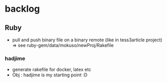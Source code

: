 # backlog

## Ruby
- pull and push binary file on a binary remote (like in tess3article project)
=> see ruby-gem/data/mokuso/newProj/Rakefile
### hadjime
- generate rakefile for docker, latex etc
- Obj : hadjime is my starting point :D
